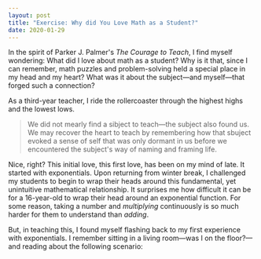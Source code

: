 ```yaml
---
layout: post
title: "Exercise: Why did You Love Math as a Student?"
date: 2020-01-29
---
```


In the spirit of Parker J. Palmer's *The Courage to Teach*, I find myself wondering: What did I love about math as a student? Why is it that, since I can remember, math puzzles and problem-solving held a special place in my head and my heart? What was it about the subject—and myself—that forged such a connection?

As a third-year teacher, I ride the rollercoaster through the highest highs and the lowest lows.

> We did not mearly find a sibject to teach—the subject also found us. We may recover the heart to teach by remembering how that sbuject evoked a sense of self that was only dormant in us before we encountered the subject's way of naming and framing life.

Nice, right? This initial love, this first love, has been on my mind of late. It started with exponentials. Upon returning from winter break, I challenged my students to begin to wrap their heads around this fundamental, yet unintuitive mathematical relationship. It surprises me how difficult it can be for a 16-year-old to wrap their head around an exponential function. For some reason, taking a number and *multiplying* continuously is so much harder for them to understand than *adding*.

But, in teaching this, I found myself flashing back to my first experience with exponentials. I remember sitting in a living room—was I on the floor?—and reading about the following scenario:

> 